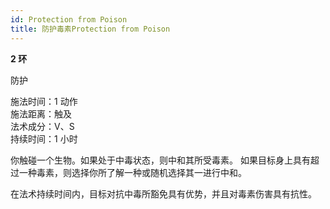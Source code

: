 ```yaml
---
id: Protection from Poison
title: 防护毒素Protection from Poison
---
```


**2 环**

防护

施法时间：1 动作  
施法距离：触及  
法术成分：V、S  
持续时间：1 小时

你触碰一个生物。如果处于中毒状态，则中和其所受毒素。
如果目标身上具有超过一种毒素，则选择你所了解一种或随机选择其一进行中和。

在法术持续时间内，目标对抗中毒所豁免具有优势，并且对毒素伤害具有抗性。
